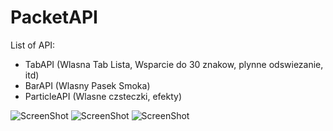# PacketAPI

List of API:
- TabAPI (Wlasna Tab Lista, Wsparcie do 30 znakow, plynne odswiezanie, itd)
- BarAPI (Wlasny Pasek Smoka)
- ParticleAPI (Wlasne czsteczki, efekty)

![ScreenShot](http://i.imgur.com/VfRjyl7.png)
![ScreenShot](http://i.imgur.com/cgUpkWa.png)
![ScreenShot](http://i.imgur.com/1fG3Qyd.png)
